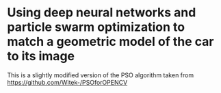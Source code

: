 # Using deep neural networks and particle swarm optimization to match a geometric model of the car to its image

This is a slightly modified version of the PSO algorithm taken from https://github.com/Witek-/PSOforOPENCV

